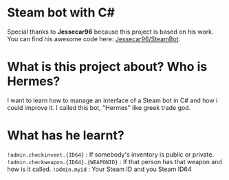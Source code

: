 # Steam bot with C#

Special thanks to **Jessecar96** because this project is based on his work. You can find his awesome code here:  [Jessecar96/SteamBot](https://github.com/Jessecar96/SteamBot). 

# What is this project about? Who is Hermes?

I want to learn how to manage an interface of a Steam bot in C# and how i could improve it.
I called this bot, "Hermes" like greek trade god.


# What has he learnt?

`!admin.checkinvent.{ID64}` : If somebody's inventory is public or private.
`!admin.checkweapon.{ID64}.{WEAPONID}` : If that person has that weapon and how is it called.
`!admin.myid` : Your Steam ID and you Steam ID64